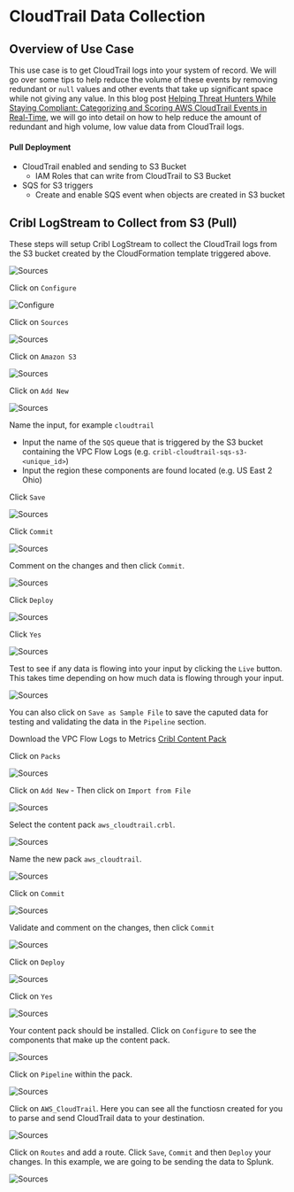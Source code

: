 # CloudTrail Data Collection


## Overview of Use Case
This use case is to get CloudTrail logs into your system of record. We will go over some tips to help reduce the volume of these events by removing redundant or `null` values and other events that take up significant space while not giving any value. In this blog post [Helping Threat Hunters While Staying Compliant: Categorizing and Scoring AWS CloudTrail Events in Real-Time](https://cribl.io/blog/threat-hunting-while-staying-compliant-categorizing-and-scoring-aws-cloudtrail-events-in-real-time/), we will go into detail on how to help reduce the amount of redundant and high volume, low value data from CloudTrail logs.

#### Pull Deployment
- CloudTrail enabled and sending to S3 Bucket
    - IAM Roles that can write from CloudTrail to S3 Bucket
- SQS for S3 triggers
    - Create and enable SQS event when objects are created in S3 bucket

## Cribl LogStream to Collect from S3 (Pull)


These steps will setup Cribl LogStream to collect the CloudTrail logs from the S3 bucket created by the CloudFormation template triggered above. 

![Sources](/docs/images/screenshots/s3bucket/vpcflow/sqs-s3-cls-01.png)

Click on `Configure`

![Configure](/docs/images/screenshots/s3bucket/s3dest/s3-dest-02.png)

Click on `Sources`

![Sources](/docs/images/screenshots/s3bucket/vpcflow/sqs-s3-cls-01.png)

Click on `Amazon S3`

![Sources](/docs/images/screenshots/s3bucket/vpcflow/sqs-s3-cls-02.png)

Click on `Add New`

![Sources](/docs/images/screenshots/s3bucket/vpcflow/sqs-s3-cls-03.png)

Name the input, for example `cloudtrail`
- Input the name of the `SQS` queue that is triggered by the S3 bucket containing the VPC Flow Logs (e.g. `cribl-cloudtrail-sqs-s3-<unique_id>`)
- Input the region these components are found located (e.g. US East 2 Ohio)

Click `Save`

![Sources](/docs/images/screenshots/s3bucket/cloudtrail/sqs-s3-cls-ct-01.png)

Click `Commit`

![Sources](/docs/images/screenshots/s3bucket/cloudtrail/sqs-s3-cls-ct-02.png)

Comment on the changes and then click `Commit`.

![Sources](/docs/images/screenshots/s3bucket/cloudtrail/sqs-s3-cls-ct-03.png)

Click `Deploy`

![Sources](/docs/images/screenshots/s3bucket/cloudtrail/sqs-s3-cls-ct-04.png)

Click `Yes`

![Sources](/docs/images/screenshots/s3bucket/cloudtrail/sqs-s3-cls-ct-05.png)

Test to see if any data is flowing into your input by clicking the `Live` button. This takes time depending on how much data is flowing through your input.

![Sources](/docs/images/screenshots/s3bucket/cloudtrail/sqs-s3-cls-ct-06.png)

You can also click on `Save as Sample File` to save the caputed data for testing and validating the data in the `Pipeline` section.

Download the VPC Flow Logs to Metrics [Cribl Content Pack](/cribl/packs/aws_cloudtrail.crbl) 

Click on `Packs`

![Sources](/docs/images/screenshots/s3bucket/vpcflow/sqs-s3-cls-11.png)

Click on `Add New`
    - Then click on `Import from File`

![Sources](/docs/images/screenshots/s3bucket/vpcflow/sqs-s3-cls-12.png)

Select the content pack `aws_cloudtrail.crbl`.

![Sources](/docs/images/screenshots/s3bucket/cloudtrail/sqs-s3-cls-ct-07.png)

Name the new pack `aws_cloudtrail`.

![Sources](/docs/images/screenshots/s3bucket/cloudtrail/sqs-s3-cls-ct-08.png)

Click on `Commit` 

![Sources](/docs/images/screenshots/s3bucket/cloudtrail/sqs-s3-cls-ct-09.png)

Validate and comment on the changes, then click `Commit`

![Sources](/docs/images/screenshots/s3bucket/cloudtrail/sqs-s3-cls-ct-10.png)

Click on `Deploy`

![Sources](/docs/images/screenshots/s3bucket/cloudtrail/sqs-s3-cls-ct-11.png)

Click on `Yes`

![Sources](/docs/images/screenshots/s3bucket/cloudtrail/sqs-s3-cls-ct-12.png)

Your content pack should be installed. Click on `Configure` to see the components that make up the content pack.

![Sources](/docs/images/screenshots/s3bucket/cloudtrail/sqs-s3-cls-ct-13.png)

Click on `Pipeline` within the pack.

![Sources](/docs/images/screenshots/s3bucket/cloudtrail/sqs-s3-cls-ct-14.png)

Click on  `AWS_CloudTrail`. Here you can see all the functiosn created for you to parse and send CloudTrail data to your destination. 

![Sources](/docs/images/screenshots/s3bucket/cloudtrail/sqs-s3-cls-ct-15.png)

Click on `Routes` and add a route. Click `Save`, `Commit` and then `Deploy` your changes. In this example, we are going to be sending the data to Splunk.

![Sources](/docs/images/screenshots/s3bucket/cloudtrail/sqs-s3-cls-ct-16.png)

